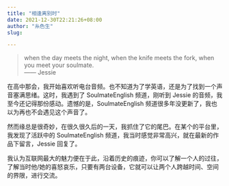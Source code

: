 ```yaml
---
title: "相逢离别时"
date: 2021-12-30T22:21:26+08:00
author: "糸色生"
slug: 

---
```


> when the day meets the night, when the knife meets the fork, when you meet your soulmate.  
> —— Jessie

在高中那会，我开始喜欢听电台音频。也不知道为了学英语，还是为了找到一个声音塞满思绪。这时，我遇到了 SoulmateEnglish 频道，刚听到 Jessie 的音频，我至今还记得那份感动。遗憾的是，SoulmateEnglish 频道很多年没更新了，我也以为再也不会遇见这个声音了。

然而缘总是很奇妙，在很久很久后的一天，我抓住了它的尾巴。在某个的平台里，我发现了活跃中的 SoulmateEnglish 频道，我当时感觉非常高兴，就在最新的作品下留言，Jessie 回复了。

我认为互联网最大的魅力便在于此，沿着历史的痕迹，你可以了解一个人的过往，了解当时他/她的喜怒哀乐，只要有两台设备，它就可以让两个人跨越时间、空间的界限，进行交流。

